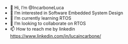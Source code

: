- 👋 Hi, I’m @IncarboneLuca
- 👀 I’m interested in Software Embedded System Design
- 🌱 I’m currently learning RTOS
- 💞️ I’m looking to collaborate on RTOS
- 📫 How to reach me by linkedin https://www.linkedin.com/in/lucaincarbone/

<!---
IncarboneLuca/IncarboneLuca is a ✨ special ✨ repository because its `README.md` (this file) appears on your GitHub profile.
You can click the Preview link to take a look at your changes.
--->
